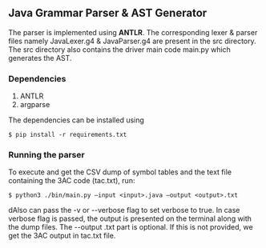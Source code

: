 ## Java Grammar Parser \& AST Generator  
The parser is implemented using **ANTLR**. The corresponding lexer \& parser files namely JavaLexer.g4 \& JavaParser.g4 are present in the src directory.  
The src directory also contains the driver main code main.py which generates the AST.  

### Dependencies
1. ANTLR
2. argparse

The dependencies can be installed using 

```
$ pip install -r requirements.txt
```

### Running the parser

To execute and get the CSV dump of symbol tables and the text file containing the 3AC code (tac.txt), run:

```
$ python3 ./bin/main.py –input <input>.java –output <output>.txt
```

dAlso can pass the -v or --verbose flag to set verbose to true. In case verbose flag is passed, the output is presented on the terminal along with the dump files.
The --output <output>.txt part is optional. If this is not provided, we get the 3AC output in tac.txt file.
